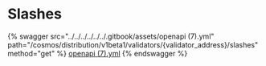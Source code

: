 # Slashes

{% swagger src="../../../../../../.gitbook/assets/openapi (7).yml" path="/cosmos/distribution/v1beta1/validators/{validator_address}/slashes" method="get" %}
[openapi (7).yml](<../../../../../../.gitbook/assets/openapi (7).yml>)
{% endswagger %}

